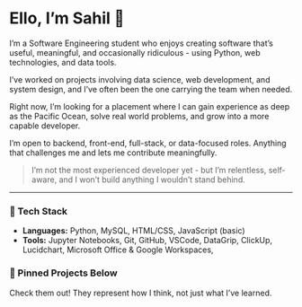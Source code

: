 # Ello, I’m Sahil 👋

I’m a Software Engineering student who enjoys creating software that’s useful, meaningful, and occasionally ridiculous - using Python, web technologies, and data tools.

I’ve worked on projects involving data science, web development, and system design, and I’ve often been the one carrying the team when needed.

Right now, I’m looking for a placement where I can gain experience as deep as the Pacific Ocean, solve real world problems, and grow into a more capable developer.

I’m open to backend, front-end, full-stack, or data-focused roles. Anything that challenges me and lets me contribute meaningfully.

> I’m not the most experienced developer yet - but I’m relentless, self-aware, and I won’t build anything I wouldn’t stand behind.

---

### 🔧 Tech Stack  
- **Languages:** Python, MySQL, HTML/CSS, JavaScript (basic)  
- **Tools:** Jupyter Notebooks, Git, GitHub, VSCode, DataGrip, ClickUp, Lucidchart, Microsoft Office & Google Workspaces, 

### 📌 Pinned Projects Below  
Check them out! They represent how I think, not just what I’ve learned.



